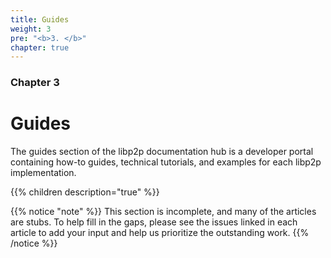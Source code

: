 ```yaml
---
title: Guides
weight: 3
pre: "<b>3. </b>"
chapter: true
---
```


### Chapter 3

# Guides

The guides section of the libp2p documentation hub is a developer portal 
containing how-to guides, technical tutorials, and examples for each libp2p implementation.

{{% children description="true" %}}

{{% notice "note" %}}
This section is incomplete, and many of the articles are stubs. To help fill in
the gaps, please see the issues linked in each article to add your input and
help us prioritize the outstanding work.
{{% /notice %}}
